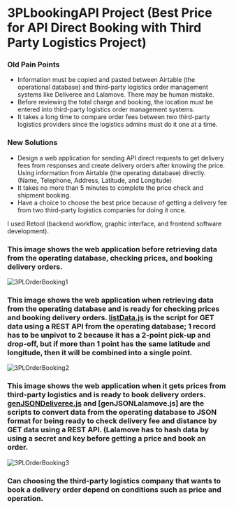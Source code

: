 # 3PLbookingAPI Project (Best Price for API Direct Booking with Third Party Logistics Project)
### Old Pain Points
  - Information must be copied and pasted between Airtable (the operational database) and third-party logistics order management systems like Deliveree and Lalamove. There may be human mistake.
  - Before reviewing the total charge and booking, the location must be entered into third-party logistics order management systems.
  - It takes a long time to compare order fees between two third-party logistics providers since the logistics admins must do it one at a time.

### New Solutions
  - Design a web application for sending API direct requests to get delivery fees from responses and create delivery orders after knowing the price. Using information from Airtable (the operating database) directly. (Name, Telephone, Address, Latitude, and Longitude)
  - It takes no more than 5 minutes to complete the price check and shipment booking.
  - Have a choice to choose the best price because of getting a delivery fee from two third-party logistics companies for doing it once.

I used Retool (backend workflow, graphic interface, and frontend software development).

### This image shows the web application before retrieving data from the operating database, checking prices, and booking delivery orders.

![3PLOrderBooking1](https://github.com/petchanawat/3PLbookingAPI/assets/158483894/2da1a37d-b287-4b3f-8eb2-39a4e20bf22b)


### This image shows the web application when retrieving data from the operating database and is ready for checking prices and booking delivery orders. [listData.js](https://github.com/petchanawat/3PLbookingAPI/blob/main/listData.js) is the script for GET data using a REST API from the operating database; 1 record has to be unpivot to 2 because it has a 2-point pick-up and drop-off, but if more than 1 point has the same latitude and longitude, then it will be combined into a single point.

![3PLOrderBooking2](https://github.com/petchanawat/3PLbookingAPI/assets/158483894/53081ff6-193a-41ad-ad0c-58da395c860e)


### This image shows the web application when it gets prices from third-party logistics and is ready to book delivery orders. [genJSONDeliveree.js](https://github.com/petchanawat/3PLbookingAPI/blob/main/genJSONDeliveree.js) and [genJSONLalamove.js] are the scripts to convert data from the operating database to JSON format for being ready to check delivery fee and distance by GET data using a REST API. (Lalamove has to hash data by using a secret and key before getting a price and book an order.
![3PLOrderBooking3](https://github.com/petchanawat/3PLbookingAPI/assets/158483894/c7e682ed-d8b4-460a-ab6b-d17a41d50af0)


### Can choosing the third-party logistics company that wants to book a delivery order depend on conditions such as price and operation.
